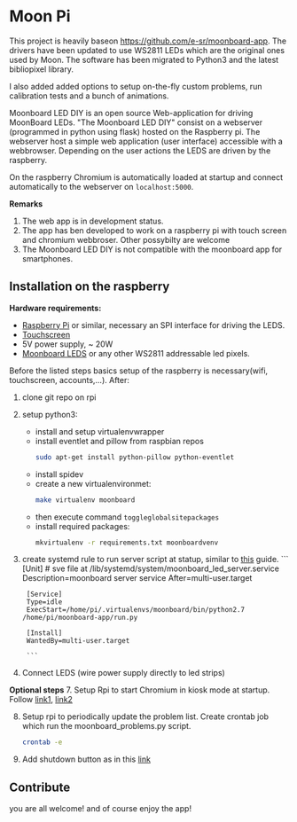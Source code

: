 Moon Pi
========

This project is heavily baseon https://github.com/e-sr/moonboard-app. The drivers have been updated to use WS2811 LEDs which are the original ones used by Moon. The software has been migrated to Python3 and the latest bibliopixel library.

I also added added options to setup on-the-fly custom problems, run calibration tests and a bunch of animations.

Moonboard LED DIY is an open source Web-application for driving MoonBoard LEDs. "The Moonboard LED DIY" consist on a webserver (programmed in
python using flask) hosted on the Raspberry pi. The webserver host a simple web application (user interface) accessible with a webbrowser.
Depending on the user actions the LEDS are driven by the raspberry.

On the raspberry Chromium is automatically loaded at startup and connect automatically to the webserver on `localhost:5000`.

**Remarks**
1. The  web app is in development status.
3. The app has ben developed to work on a raspberry pi with touch screen and chromium webbroser. Other possybilty are welcome
4. The Moonboard LED DIY is not compatible with the moonboard app for smartphones.


## Installation on the raspberry

**Hardware requirements:**

- [Raspberry Pi](https://www.raspberrypi.org/products/) or similar, necessary an SPI interface for driving the LEDS.
- [Touchscreen](https://www.raspberrypi.org/products/raspberry-pi-touch-display/)
- 5V power supply, ~ 20W
- [Moonboard LEDS](https://moonclimbing.com/moonboard-led-kit-1.html) or any other WS2811 addressable led pixels.

Before the listed steps basics setup of the raspberry is necessary(wifi, touchscreen, accounts,...). After:

1. clone git repo on rpi

3. setup python3:
    - install and setup virtualenvwrapper
    - install eventlet and pillow from  raspbian repos
        ```sh
        sudo apt-get install python-pillow python-eventlet
        ```
    - install spidev
    - create a new virtualenvironmet:
        ```sh
        make virtualenv moonboard
        ```
    - then execute command `toggleglobalsitepackages`
    - install required packages:
        ```sh
        mkvirtualenv -r requirements.txt moonboardvenv
        ```

4. create systemd rule to run server script at statup, similar to
[this](http://www.raspberrypi-spy.co.uk/2015/10/how-to-autorun-a-python-script-on-boot-using-systemd/) guide.
        ```
        [Unit]
        # sve file at  /lib/systemd/system/moonboard_led_server.service
        Description=moonboard server service
        After=multi-user.target

        [Service]
        Type=idle
        ExecStart=/home/pi/.virtualenvs/moonboard/bin/python2.7 /home/pi/moonboard-app/run.py

        [Install]
        WantedBy=multi-user.target

        ```
5. Connect LEDS (wire power supply directly to led strips)

**Optional steps**
7. Setup Rpi to start Chromium in kiosk mode at startup. Follow [link1](https://www.danpurdy.co.uk/wp-content/cache/page_enhanced/www.danpurdy.co.uk/web-development/raspberry-pi-kiosk-screen-tutorial/_index.html
), [link2](https://gist.github.com/jongrover/6831346)

8. Setup rpi to periodically update the problem list. Create crontab job which run the moonboard_problems.py script.
    ```sh
    crontab -e
    ```
9. Add shutdown button as in this [link](https://gilyes.com/pi-shutdown-button/)


## Contribute

you are all welcome! and of course enjoy the app!





